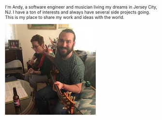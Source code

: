 I'm Andy, a software engineer and musician living my dreams in Jersey City, NJ.
I have a ton of interests and always  have several side projects going. This 
is my place to share my work and ideas with the world.

![Andy Stanish](/images/me.jpg)
